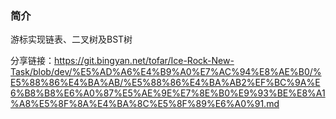 ### 简介

游标实现链表、二叉树及BST树

分享链接：https://git.bingyan.net/tofar/Ice-Rock-New-Task/blob/dev/%E5%AD%A6%E4%B9%A0%E7%AC%94%E8%AE%B0/%E5%88%86%E4%BA%AB/%E5%88%86%E4%BA%AB2%EF%BC%9A%E6%B8%B8%E6%A0%87%E5%AE%9E%E7%8E%B0%E9%93%BE%E8%A1%A8%E5%8F%8A%E4%BA%8C%E5%8F%89%E6%A0%91.md